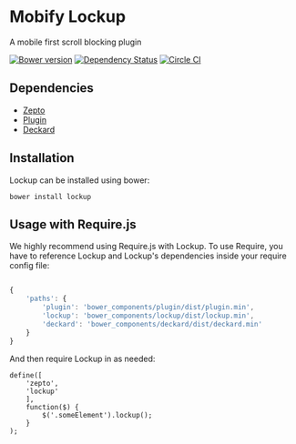 # Mobify Lockup

A mobile first scroll blocking plugin

[![Bower version](https://badge.fury.io/bo/lockup.svg)](http://badge.fury.io/bo/lockup)
[![Dependency Status](https://www.versioneye.com/user/projects/545a6f0c151e7f73e2000025/badge.svg?style=flat)](https://www.versioneye.com/user/projects/545a6f0c151e7f73e2000025)
[![Circle CI](https://circleci.com/gh/mobify/lockup.png?style=shield&circle-token=c2be6f587d2cc6c72d8bc3ad583ea2e22e6e80d9)](https://circleci.com/gh/mobify/lockup)

## Dependencies

* [Zepto](http://zeptojs.com/)
* [Plugin](http://github.com/mobify/plugin)
* [Deckard](http://github.com/mobify/deckard)

## Installation

Lockup can be installed using bower:

```
bower install lockup
```

## Usage with Require.js

We highly recommend using Require.js with Lockup. To use Require, you have to reference Lockup and Lockup's dependencies inside your require config file:

```config.js

{
    'paths': {
    	'plugin': 'bower_components/plugin/dist/plugin.min',
        'lockup': 'bower_components/lockup/dist/lockup.min',
        'deckard': 'bower_components/deckard/dist/deckard.min'
    }
}

```

And then require Lockup in as needed:

```
define([
    'zepto',
    'lockup'
    ],
    function($) {
        $('.someElement').lockup();
    }
);
```
